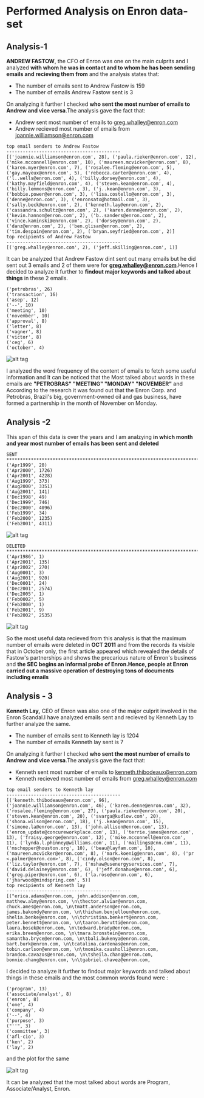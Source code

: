 # Performed Analysis on Enron data-set

## Analysis-1


**ANDREW FASTOW**, the CFO of Enron was one on the main culprits and I analyzed **with whom he was in contact and to whom he has been sending emails and recieving them from** and the analysis states that:

- The number of emails sent to Andrew Fastow is 159
- The number of emails Andrew Fastow sent is 3

On analyzing it further I checked **who sent the most number of emails to Andrew and vice versa**.The analysis gave the fact that:

- Andrew sent most number of emails to greg.whalley@enron.com
- Andrew recieved most number of emails from joannie.williamson@enron.com

```
top email senders to Andrew Fastow 
------------------------------------------
[('joannie.williamson@enron.com', 28), ('paula.rieker@enron.com', 12), ('mike.mcconnell@enron.com', 10), ('maureen.mcvicker@enron.com', 8), ('karen.myer@enron.com', 7), ('rosalee.fleming@enron.com', 5), ('gay.mayeux@enron.com', 5), ('rebecca.carter@enron.com', 4), ('l..wells@enron.com', 4), ('billy.dorsey@enron.com', 4), ('kathy.mayfield@enron.com', 4), ('steven.kean@enron.com', 4), ('billy.lemmons@enron.com', 3), ('j..kean@enron.com', 3), ('bobbie.power@enron.com', 3), ('lisa.costello@enron.com', 3), ('denne@enron.com', 3), ('enronsato@hotmail.com', 3), ('sally.beck@enron.com', 2), ('kenneth.lay@enron.com', 2), ('cassandra.schultz@enron.com', 2), ('karen.denne@enron.com', 2), ('kevin.hannon@enron.com', 2), ('b..sanders@enron.com', 2), ('vince.kaminski@enron.com', 2), ('dorsey@enron.com', 2), ('danz@enron.com', 2), ('ben.glisan@enron.com', 2), ('tim.despain@enron.com', 2), ('bryan.seyfried@enron.com', 2)]
top recipients of Andrew Fastow 
------------------------------------------
[('greg.whalley@enron.com', 2), ('jeff.skilling@enron.com', 1)]
```

It can be analyzed that Andrew Fastow dint sent out many emails but he did sent out 3 emails and 2 of them were for **greg.whalley@enron.com**.Hence I decided to analyze it further to **findout major keywords and talked about things** in these 2 emails.

```
('petrobras', 26)
('transaction', 16)
('asep', 12)
('--', 10)
('meeting', 10)
('november', 10)
('approval', 8)
('letter', 8)
('vagner', 8)
('victor', 8)
('ceg', 6)
('october', 4)
```

![alt tag](https://github.com/ruchigupta19/Gupta_Ruchi_Spring2017/blob/master/midterm/Question1/Output/word-freequency_graph.PNG)


I analyzed the word frequency of the content of emails to fetch some useful information and It can be noticed that the Most talked about words in these emails are **"PETROBRAS" "MEETING" "MONDAY" "NOVEMBER"** and According to the research it was found out that the Enron Corp. and Petrobras, Brazil's big, government-owned oil and gas business, have formed a partnership in the month of November on Monday.

## Analysis -2 

This span of this data is over the years and I am analzying **in which month and year most number of emails has been sent and deleted**

```
SENT
*****************************************************************************
('Apr1999', 20)
('Apr2000', 1726)
('Apr2001', 4228)
('Aug1999', 373)
('Aug2000', 3351)
('Aug2001', 141)
('Dec1998', 49)
('Dec1999', 746)
('Dec2000', 4096)
('Feb1999', 34)
('Feb2000', 1235)
('Feb2001', 4311)
```

![alt tag](https://github.com/ruchigupta19/Gupta_Ruchi_Spring2017/blob/master/midterm/Question1/Output/Frequency_sent_emails.PNG)

```
DELETED
*****************************************************************************
('Apr1986', 1)
('Apr2001', 135)
('Apr2002', 270)
('Aug0001', 3)
('Aug2001', 920)
('Dec0001', 24)
('Dec2001', 2574)
('Dec2005', 1)
('Feb0002', 5)
('Feb2000', 1)
('Feb2001', 9)
('Feb2002', 2535)
```

![alt tag](https://github.com/ruchigupta19/Gupta_Ruchi_Spring2017/blob/master/midterm/Question1/Output/Frequency_deleted_emails.PNG)


So the most useful data recieved from this analysis is that the maximum number of emails were deleted in **OCT 2011** and from the records its visible that in October only, the first article appeared which revealed the details of Fastow's partnerships and shows the precarious nature of Enron's business and **the SEC begins an informal probe of Enron.Hence, people at Enron carried out a massive operation of destroying tons of documents including emails**

## Analysis - 3

**Kenneth Lay,** CEO of Enron was also one of the major culprit involved in the Enron Scandal.I have analyzed emails sent and recieved by Kenneth Lay to further analyze the same.

- The number of emails sent to Kenneth lay is 1204
- The number of emails Kenneth lay sent is 7

On analyzing it further I checked **who sent the most number of emails to Andrew and vice versa**.The analysis gave the fact that:

- Kenneth sent most number of emails to kenneth.thibodeaux@enron.com
- Kenneth recieved most number of emails from greg.whalley@enron.com

```
top email senders to Kenneth lay 
------------------------------------------
[('kenneth.thibodeaux@enron.com', 96), ('joannie.williamson@enron.com', 46), ('karen.denne@enron.com', 32), ('rosalee.fleming@enron.com', 27), ('paula.rieker@enron.com', 20), ('steven.kean@enron.com', 20), ('svarga@kudlow.com', 20), ('shona.wilson@enron.com', 18), ('j..kean@enron.com', 15), ('simone.la@enron.com', 13), ('john.allison@enron.com', 13), ('enron_update@concureworkplace.com', 13), ('terrie.james@enron.com', 13), ('fraisy.george@enron.com', 12), ('mike.mcconnell@enron.com', 11), ('lynda.l.phinney@williams.com', 11), ('mailings@cnn.com', 11), ('mschopper@houston.org', 10), ('beau@layfam.com', 10), ('maureen.mcvicker@enron.com', 8), ('mark.koenig@enron.com', 8), ('pr <.palmer@enron.com>', 8), ('cindy.olson@enron.com', 8), ('liz.taylor@enron.com', 7), ('nshaw@usenergyservices.com', 7), ('david.delainey@enron.com', 6), ('jeff.donahue@enron.com', 6), ('greg.piper@enron.com', 6), ('la.rose@enron.com', 6), ('jharwood@mindspring.com', 5)]
top recipients of Kenneth lay 
------------------------------------------
[("erica.adams@enron.com, john.addison@enron.com, matthew.almy@enron.com, \n\thector.alviar@enron.com, chuck.ames@enron.com, \n\tmatt.anderson@enron.com, james.bakondy@enron.com, \n\thicham.benjelloun@enron.com, shelia.benke@enron.com, \n\tchristina.benkert@enron.com, peter.bennett@enron.com, \n\taaron.berutti@enron.com, laura.bosek@enron.com, \n\tedward.brady@enron.com, erika.breen@enron.com, \n\tmara.bronstein@enron.com, samantha.bryce@enron.com, \n\tbali.bukenya@enron.com, bart.burk@enron.com, \n\tcatalina.cardenas@enron.com, tobin.carlson@enron.com, \n\tmonika.causholli@enron.com, brandon.cavazos@enron.com, \n\tsheila.chang@enron.com, bonnie.chang@enron.com, \n\tgabriel.chavez@enron.com,
```
I decided to analyze it further to findout major keywords and talked about things in these emails and the most common words found were :

```
('program', 13)
('associate/analyst', 8)
('enron', 8)
('one', 4)
('company', 4)
('--', 4)
('purpose', 3)
("''", 3)
('committee', 3)
('afl-cio', 3)
('ken', 2)
('lay', 2)
```
and the plot for the same

![alt tag](https://github.com/ruchigupta19/Gupta_Ruchi_Spring2017/blob/master/midterm/Question1/Output/Word_freq_kenneth.PNG)

It can be analyzed that the most talked about words are Program, Associate/Analyst, Enron.


